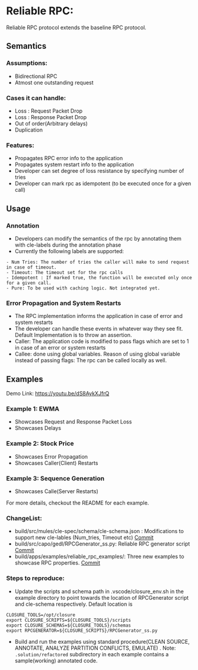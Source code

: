 # Reliable RPC:

Reliable RPC protocol extends the baseline RPC protocol. 
## Semantics

### Assumptions:
* Bidirectional RPC
* Atmost one outstanding request
### Cases it can handle: 
* Loss : Request Packet Drop
* Loss : Response Packet Drop
* Out of order(Arbitrary delays) 
* Duplication
### Features: 
* Propagates RPC error info to the application 
* Propagates system restart info to the application
* Developer can set degree of loss resistance by specifying number of tries
* Developer can mark rpc as idempotent (to be executed once for a given call)


## Usage

### Annotation

* Developers can modify the semantics of the rpc by annotating them with cle-labels during the annotation phase  
* Currently the following labels are supported:
```
- Num Tries: The number of tries the caller will make to send request in case of timeout.
- Timeout: The timeout set for the rpc calls
- Idempotent : If marked true, the function will be executed only once for a given call.
- Pure: To be used with caching logic. Not integrated yet.
```

### Error Propagation and System Restarts

* The RPC implementation informs the application in case of error and system restarts
* The developer can handle these events in whatever way they see fit. Default Implementation is to throw an assertion.
* Caller: The application code is modified to pass flags which are set to 1 in case of an error or system restarts
* Callee: done using global variables. Reason of using global variable instead of passing flags: The rpc can be called locally as well.

## Examples
Demo Link: https://youtu.be/dS8AykXJfrQ
### Example 1: EWMA
* Showcases Request and Response Packet Loss
* Showcases Delays
### Example 2: Stock Price
- Showcases Error Propagation
- Showcases Caller(Client) Restarts
### Example 3: Sequence Generation 
- Showcases Calle(Server Restarts)

For more details, checkout the README for each example.

### ChangeList:
- build/src/mules/cle-spec/schema/cle-schema.json : Modifications to support new cle-lables (Num_tries, Timeout etc) [Commit](https://github.com/gaps-closure/mules/commit/a4c6fcbc5d21592b792a5feaed627bd4e591e562)
- build/src/capo/gedl/RPCGenerator_ss.py: Reliable RPC generator script [Commit](https://github.com/gaps-closure/capo/commit/7ada1bc4bcfa4e417f8ea9c5b49941e2d61133ad)
- build/apps/examples/reliable_rpc_examples/: Three new examples to showcase RPC properties. [Commit](https://github.com/gaps-closure/build/commit/cf8734efd267898d7b07e3f3ffe26be7ad53e513)


### Steps to reproduce:
- Update the scripts and schema path in .vscode/closure_env.sh in the example directory to point towards the location of RPCGenerator script and cle-schema respectively. Default location is 
```
CLOSURE_TOOLS=/opt/closure
export CLOSURE_SCRIPTS=${CLOSURE_TOOLS}/scripts
export CLOSURE_SCHEMAS=${CLOSURE_TOOLS}/schemas
export RPCGENERATOR=${CLOSURE_SCRIPTS}/RPCGenerator_ss.py
```
- Build and run the examples using standard procedure(CLEAN SOURCE, ANNOTATE, ANALYZE PARTITION CONFLICTS, EMULATE) . 
Note: `.solution/refactored` subdirectory in each example contains a sample(working) annotated code. 

